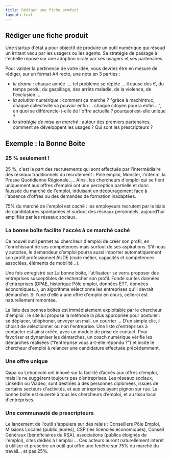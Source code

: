 ```yaml
---
title: Rédiger une fiche produit
layout: text
---
```


## Rédiger une fiche produit
Une startup d'état a pour objectif de produire un outil numérique qui résoud un irritant vécu par les usagers ou les agents. Sa stratégie de passage à l'échelle repose sur une adoption virale par ses usagers et ses partenaires.

Pour valider la pertinence de votre idée, vous devriez être en mesure de rédiger, sur un format A4 recto, une note en 3 parties :
- *le drame* : chaque année .... tel problème se répète ... il cause des €, du temps perdu, du gaspillage, des arrêts maladie, de la violence, de l'exclusion ...
- *la solution numérique* : comment ça marche ? "grâce à machintruc, chaque collectivité va pouvoir enfin ... chaque citoyen pourra enfin ...", en quoi se différencie-t-elle de l'offre actuelle ? pourquoi est-elle unique ?
- *la stratégie de mise en marché* : autour des premiers partenaires, comment se développent les usages ? Qui sont les prescripteurs ?

## Exemple : la Bonne Boite

### 25  % seulement !
25 %, c'est la part des recrutements qui sont effectués par l'intermédiaire des réseaux traditionnels du recrutement : Pôle emploi, Monster, l'intérim, la Presse Quotidienne Régionale,.... Ainsi, les chercheurs d'emploi qui se fient uniquement aux offres d'emploi ont une perception partielle et donc faussée du marché de l'emploi, induisant un découragement face à l'absence d'offres ou des demandes de formation inadaptées.
 
75% du marché de l'emploi est caché : les employeurs recrutent par le biais de candidatures spontanées et surtout des réseaux personnels, aujourd’hui amplifiés par les réseaux sociaux.
 
### La bonne boîte facilite l'accès à ce marché caché
Ce nouvel outil permet au chercheur d'emploi de créer son profil, en l'enrichissant de ses compétences mais surtout de ses aspirations. S’il nous y autorise, le demandeur d’emploi pourra aussi importer automatiquement son profil professionnel AUDE (code métier, capacités et compétences associées, éléments de mobilité ..).
 
Une fois enregistré sur La bonne boîte, l’utilisateur se verra proposer des entreprises susceptibles de rechercher son profil. Fondé sur les données d'entreprises (DPAE, historique Pôle emploi, données ETT, données économiques..), un algorithme sélectionne les entreprises qu'il devrait démarcher. Si l'une d'elle a une offre d'emploi en cours, celle-ci est naturellement remontée.
 
La liste des bonnes boîtes est immédiatement exploitable par le chercheur d'emploi : le site lui propose la méthode la plus appropriée pour postuler : se déplacer, téléphoner, envoyer un mail, un courrier … D’un simple clic, il choisit de sélectionner ou non l'entreprise. Une liste d'entreprises à contacter est ainsi créée, avec un module de prise de contact. Pour favoriser et dynamiser les démarches, un coach numérique vérifie les démarches réalisées (“l’entreprise vous a-t-elle répondu ?”) et incite le chercheur d'emploi à relancer une candidature effectuée précédemment.
 
### Une offre unique
Qapa ou Leboncoin ont innové sur la facilité d’accès aux offres d’emploi, mais ils ne suggèrent toujours pas d’entreprises. Les réseaux sociaux, LinkedIn ou Viadeo,  sont destinés à des personnes diplômées, issues de certains secteurs d'activités, et aux entreprises ayant pignon sur rue. La bonne boîte est ouverte à tous les chercheurs d’emploi, et au tissu local d'entreprises.
 
### Une communauté de prescripteurs
Le lancement de l'outil s'appuiera sur des relais : Conseillers Pôle Emploi, Missions Locales (public jeunes), CSP (les licenciés économiques), Conseil Généraux (bénéficiaires du RSA), associations (publics éloignés de l'emploi), sites dédiés à l'emploi ... Ces acteurs auront naturellement intérêt à utiliser et prescrire un outil qui offre une fenêtre sur 75% du marché du travail... et pas 25%.

